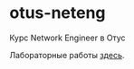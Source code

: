 # otus-neteng
Курс Network Engineer в Отус

Лабораторные работы [здесь](https://github.com/lupus23ua/otus-neteng/tree/main/labs).
